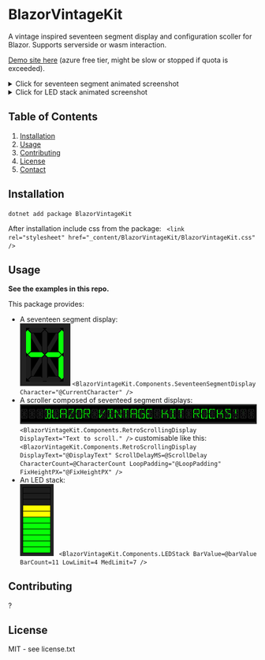 # BlazorVintageKit

A vintage inspired seventeen segment display and configuration scoller for Blazor. Supports serverside or wasm interaction.

<a href="https://blazorvintagekit-gjefahhff5dng7dg.uksouth-01.azurewebsites.net/">Demo site here</a> (azure free tier, might be slow or stopped if quota is exceeded).

<details>
  <summary>Click for seventeen segment animated screenshot</summary>
  <p> <img src="media/BVKSS.gif" alt="Seventeen Segment Scroller animation" /> </p>
</details>
<details>
  <summary>Click for LED stack animated screenshot</summary>
  <p> <img src="media/BVKLS.gif" alt="LED Stack animation" /> </p>
</details>

## Table of Contents

1. [Installation](#installation)
2. [Usage](#usage)
3. [Contributing](#contributing)
4. [License](#license)
5. [Contact](#contact)

## Installation

<code>dotnet add package BlazorVintageKit</code>

After installation include css from the package:
<code> &lt;link rel="stylesheet" href="_content/BlazorVintageKit/BlazorVintageKit.css" /> </code>

## Usage
**See the examples in this repo.**

This package provides:

* A seventeen segment display:<br>
	<img src="media/SeventeenSegment.png" alt="Seventeen Segment Display" />
	<code><BlazorVintageKit.Components.SeventeenSegmentDisplay Character="@CurrentCharacter" /></code>
* A scroller composed of seventeed segment displays:
	<img src="media/Scroller.png" alt="Seventeen Segment Scroller" /><br>
	<code><BlazorVintageKit.Components.RetroScrollingDisplay DisplayText="Text to scroll." /></code>
	customisable like this:
	<code>
	<BlazorVintageKit.Components.RetroScrollingDisplay DisplayText="@DisplayText" ScrollDelayMS=@ScrollDelay CharacterCount=@CharacterCount LoopPadding="@LoopPadding" FixHeightPX="@FixHeightPX" />
	</code>
* An LED stack:<br>
	<img src="media/LEDStack.png" alt="LED Stack" />
	<code>    <BlazorVintageKit.Components.LEDStack BarValue=@barValue
                                          BarCount=11
                                          LowLimit=4
                                          MedLimit=7 /></code>
## Contributing
?

## License
MIT - see license.txt

